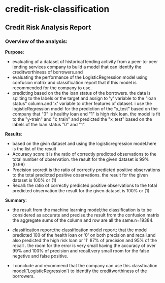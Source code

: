 # credit-risk-classification

## Credit Risk Analysis Report

### Overview of the analysis:
**Purpose**:
* evaluating of a dataset of historical lending activity from a peer-to-peer lending services company to build a model that can identify the creditworthiness of borrowers.and
* evaluating the performance of the LogisticRegression model using confusion matrix and classification report that if this model is recommended for the company to use.
* predicting based on the the loan status of the borrowers.
the data is spliting to the labels or the target and assign to 'y' variable to the "loan status" column.and 'x' variable to other features of dataset.
i use the logisticRegression model for the prediction of the "x_test" based on the company that "0" is healthy loan and "1" is high risk loan.
the model is fit to the "y-train" and "x_train" and predicted the "x_test" based on the labels of the loan status "0" and "1".

**Results**: 
* based on the givin dataset and using the logisticregression model.here is the list of the result
* Accuracy score:it is the ratio of correctly predicted observations to the total number of observation. the result for the given dataset is 99%(0.99)
* Precision score:it is the ratio of correctly predicted positive observations to the total predicted positive observations. the result for the given dataset is 100% or (1)
*  Recall: the ratio of correctly predicted positive observations to the total predicted observation.the result for the given dataset is 100% or (1)
  
**Summary**:
 * the result from the machine learning model;the classification is to be considered as accurate and precise.the result from the confusion matrix the aggregate sums of the column and row are all the same.n=19384.
* classification report:the classification model report; that the model predicted 100 of the health loan or '0' on both precision and recall.and also predicted the high risk loan or '1' 87% of precision and 95% of the recall .
  the room for the error is very small having the accuracy of over 99% and 100% of precision and  recall.very small room for the false negetive and false positive.
 
* I conclude and recommend that the company can use this classfication model('LogisticRegression') to identify the creditworthiness of the borrowers.

